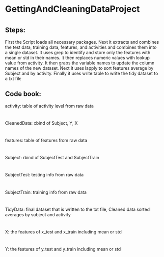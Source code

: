 # GettingAndCleaningDataProject
# 
## Steps:
First the Script loads all necessary packages. Next it extracts and combines the test data, training data, features, and activities and combines them into a single dataset. It uses grep to identify and store only the features with mean or std in their names. It then replaces numeric values with lookup value from activity. It then grabs the variable names to update the column names of the new dataset. Next it uses lapply to sort features average by Subject and by activity.  Finally it uses write.table to write the tidy dataset to a txt file
## Code book:
activity: table of activity level from raw data
# 
CleanedData: cbind of Subject, Y, X
# 
features: table of features from raw data
#
Subject: rbind of SubjectTest and SubjectTrain
# 
SubjectTest: testing info from raw data
# 
SubjectTrain: training info from raw data
# 
TidyData: final dataset that is written to the txt file, Cleaned data sorted averages by subject and activity
# 
X: the features of x_test and x_train including mean or std
# 
Y: the features of y_test and y_train including mean or std
#
#
